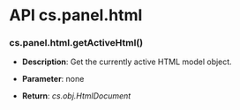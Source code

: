 # API cs.panel.html

### cs.panel.html.getActiveHtml()

* **Description**: Get the currently active HTML model object.

* **Parameter**: none

* **Return**: *cs.obj.HtmlDocument*